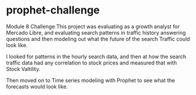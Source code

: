 # prophet-challenge
Module 8 Challenge
This project was evaluating as a growth analyst for Mercado Libre, and evaluating search patterns in traffic history answering questions and then modeling out what the future of the search Traffic could look like.

I looked for patterns in the hourly search data, and then at how the search traffic data had any correlation to stock prices and measured that with Stock Valtility.

Then moved on to Time series modeling with Prophet to see what the forecasts would look like.
